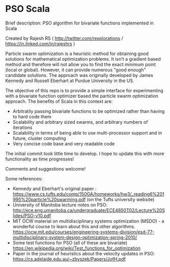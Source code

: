 # PSO Scala

Brief description: PSO algorithm for bivariate functions implemented in Scala

Created by Rajesh RS ( http://twitter.com/rexplorations / https://in.linked.com/in/rajeshrs )

Particle swarm optimization is a heuristic method for obtaining good solutions for mathematical optimization problems. It isn't a gradient based method and therefore will not allow you to find the exact minimum point (local or global). However, it can provide numerous "good enough" candidate solutions. The approach was originally developed by James Kennedy and Russell Eberhart at Purdue University in the US.

The objective of this repo is to provide a simple interface for experimenting with a bivariate function optimizer based the particle swarm optimization approach. The benefits of Scala in this context are:

* Arbitratily passing bivariate functions to be optimized rather than having to hard code them
* Scalability and arbitrary sized swarms, and arbitrary numbers of iterations
* Scalability in terms of being able to use multi-processor support and in future, cluster computing
* Very concise code base and very readable code

The initial commit took little time to develop. I hope to update this with more functionality as time progresses!



Comments and suggestions welcome!

Some references:
* Kennedy and Eberhart's original paper : https://www.cs.tufts.edu/comp/150GA/homeworks/hw3/_reading6%201995%20particle%20swarming.pdf (on the Tufts university website)
* University of Manitoba lecture notes on PSO: http://ece.eng.umanitoba.ca/undergraduate/ECE4850T02/Lecture%20Slides/PSO-v10.pdf 
* MIT OCW material on multidisciplinary systems optimization (MSDO) - a wonderful course to learn about this and other algorithms. https://ocw.mit.edu/courses/engineering-systems-division/esd-77-multidisciplinary-system-design-optimization-spring-2010/
* Some test functions for PSO (all of these are bivariate) https://en.wikipedia.org/wiki/Test_functions_for_optimization 
* Paper in the journal of heuristics about the velocity updates in PSO: https://cs.adelaide.edu.au/~zbyszek/Papers/JofH.pdf 


